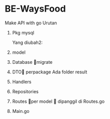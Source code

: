 # BE-WaysFood
Make API with go
Urutan
1.	Pkg mysql

    Yang diubah2:
2.	model
3.	Database migrate
4.	DTO perpackage
    Ada folder result
5.	Handlers
6.	Repositories
7.	Routes per model  dipanggil di Routes.go
8.	Main.go
